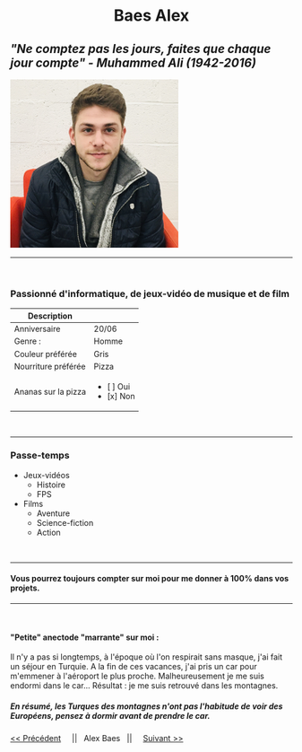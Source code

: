 <h1 align=center>Baes Alex</p> 

*"Ne comptez pas les jours, faites que chaque jour compte" - Muhammed Ali (1942-2016)*
---
<img src="./Alex.jpg" width="300" height="300" />

---

&nbsp;

### Passionné d'informatique, de jeux-vidéo de musique et de film 

| Description |  |
| -----------  | ----------- |
| Anniversaire | 20/06 |
| Genre :      | Homme |
| Couleur préférée | Gris |
| Nourriture préférée | Pizza |
| Ananas sur la pizza | <ul><li> [ ] Oui </li> <li> [x] Non </li></lu>

&nbsp;

---

### Passe-temps 
- Jeux-vidéos
    - Histoire
    - FPS
- Films 
    - Aventure 
    - Science-fiction
    - Action 

&nbsp;

--- 

#### Vous pourrez toujours compter sur moi pour me donner à 100% dans vos projets.

---
&nbsp;

#### "Petite" anectode "marrante" sur moi  :
Il n'y a pas si longtemps, à l'époque où l'on respirait sans masque, j'ai fait un séjour en Turquie. A la fin de ces vacances, 
j'ai pris un car pour m'emmener à l'aéroport le plus proche. Malheureusement je me suis endormi dans le car... 
    Résultat : je me suis retrouvé dans les montagnes.

##### En résumé, les Turques des montagnes n'ont pas l'habitude de voir des Européens, pensez à dormir avant de prendre le car.


[<< Précédent](https://github.com/sebwylleman/challenge-markdown) &nbsp; &nbsp; || &nbsp; Alex Baes  &nbsp; || &nbsp; &nbsp; [Suivant >>](https://github.com/alikhalife/markdown-challenge)

